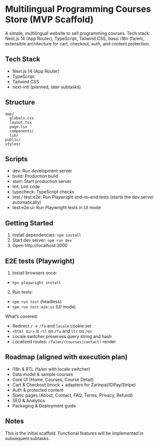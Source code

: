 # Multilingual Programming Courses Store (MVP Scaffold)

A simple, multilingual website to sell programming courses. Tech stack: Next.js 14 (App Router), TypeScript, Tailwind CSS, basic i18n (fa/en), extensible architecture for cart, checkout, auth, and content protection.

## Tech Stack
- Next.js 14 (App Router)
- TypeScript
- Tailwind CSS
- next-intl (planned, later subtasks)

## Structure
```
app/
  globals.css
  layout.tsx
  page.tsx
  components/
  lib/
public/
styles/
```

## Scripts
- dev: Run development server
- build: Production build
- start: Start production server
- lint: Lint code
- typecheck: TypeScript checks
- test / test:e2e: Run Playwright end-to-end tests (starts the dev server automatically)
- test:e2e:ui: Run Playwright tests in UI mode

## Getting Started
1. Install dependencies: `npm install`
2. Start dev server: `npm run dev`
3. Open http://localhost:3000

## E2E tests (Playwright)
1. Install browsers once:
  - `npx playwright install`
2. Run tests:
  - `npm run test` (headless)
  - `npm run test:e2e:ui` (UI mode)

What’s covered:
- Redirect `/` → `/fa` and `locale` cookie set
- `<html dir>` is `rtl` on `/fa` and `ltr` on `/en`
- Locale switcher preserves query string and hash
- Localized routes: `/fa|en/(courses|contact)` render

## Roadmap (aligned with execution plan)
- i18n & RTL (fa/en with locale switcher)
- Data model & sample courses
- Core UI (Home, Courses, Course Detail)
- Cart & Checkout (mock + adapters for Zarinpal/IDPay/Stripe)
- Auth & protected content
- Static pages (About, Contact, FAQ, Terms, Privacy, Refund)
- SEO & Analytics
- Packaging & Deployment guide

## Notes
This is the initial scaffold. Functional features will be implemented in subsequent subtasks.
